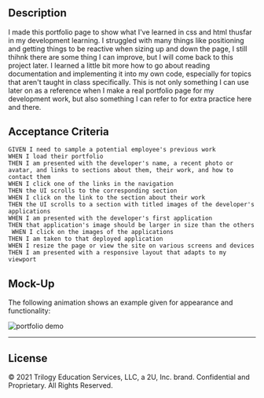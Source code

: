 # <Responsive-Portfolio-Page>
## Description
I made this portfolio page to show what I've learned in css and html thusfar in my development learning. I struggled with many things like positioning and getting things to be reactive when sizing up and down the page, I still thihnk there are some thing I can improve, but I will come back to this project later. I learned a little bit more how to go about reading documentation and implementing it into my own code, especially for topics that aren't taught in class specifically. This is not only something I can use later on as a reference when I make a real portfolio page for my development work, but also something I can refer to for extra practice here and there. 


## Acceptance Criteria

```
GIVEN I need to sample a potential employee's previous work
WHEN I load their portfolio
THEN I am presented with the developer's name, a recent photo or avatar, and links to sections about them, their work, and how to contact them 
WHEN I click one of the links in the navigation
THEN the UI scrolls to the corresponding section 
WHEN I click on the link to the section about their work
THEN the UI scrolls to a section with titled images of the developer's applications
WHEN I am presented with the developer's first application
THEN that application's image should be larger in size than the others
 WHEN I click on the images of the applications
THEN I am taken to that deployed application
WHEN I resize the page or view the site on various screens and devices
THEN I am presented with a responsive layout that adapts to my viewport
```

## Mock-Up

The following animation shows an example given for appearance and functionality:

![portfolio demo](./02-advanced-css-homework-demo.gif)

- - -

## License
© 2021 Trilogy Education Services, LLC, a 2U, Inc. brand. Confidential and Proprietary. All Rights Reserved.
